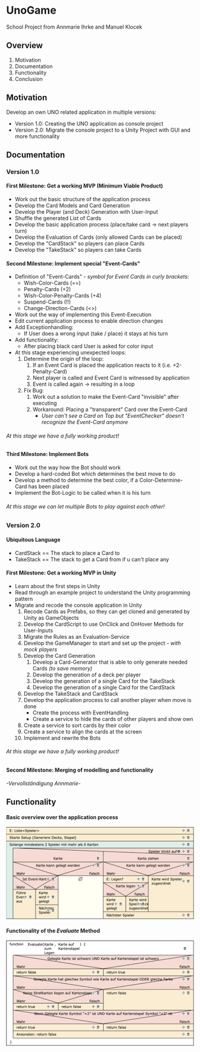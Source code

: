 # UnoGame
 School Project from Annmarie Ihrke and Manuel Klocek

## Overview

1. Motivation
2. Documentation
3. Functionality 
4. Conclusion

## Motivation

Develop an own UNO related application in multiple versions:

- Version 1.0: Creating the UNO application as console project
- Version 2.0: Migrate the console project to a Unity Project with GUI and more functionality

## Documentation

### Version 1.0

#### First Milestone: Get a working MVP (Minimum Viable Product) 
- Work out the basic structure of the application process
- Develop the Card Models and Card Generation
- Develop the Player (and Deck) Generation with User-Input
- Shuffle the generated List of Cards
- Develop the basic application process (place/take card -> next players turn)
- Develop the Evaluation of Cards (only allowed Cards can be placed)
- Develop the "CardStack" so players can place Cards
- Develop the "TakeStack" so players can take Cards

#### Second Milestone: Implement special "Event-Cards"
- Definition of "Event-Cards" - *symbol for Event Cards in curly brackets*:
  - Wish-Color-Cards (==)
  - Penalty-Cards (+2)
  - Wish-Color-Penalty-Cards (+4)
  - Suspend-Cards (!!)
  - Change-Direction-Cards (<>)
- Work out the way of implementing this Event-Execution
- Edit current application process to enable direction changes
- Add Exceptionhandling:
  - If User does a wrong input (take / place) it stays at his turn
- Add functionality: 
  - After placing black card User is asked for color input
- At this stage experiencing unexpected loops:
  1. Determine the origin of the loop:
     1. If an Event Card is placed the application reacts to it (i.e. +2-Penalty-Card)
     2. Next player is called and Event Card is witnessed by application
     3. Event is called again -> resulting in a loop
  2. Fix Bug:
     1. Work out a solution to make the Event-Card "invisible" after executing
     2. Workaround: Placing a "transparent" Card over the Event-Card
        - *User can't see a Card on Top but "EventChecker" doesn't recognize the Event-Card anymore* 

###### At this stage we have a fully working product!

#### Third Milestone: Implement Bots
- Work out the way how the Bot should work
- Develop a hard-coded Bot which determines the best move to do
- Develop a method to determine the best color, if a Color-Determine-Card has been placed
- Implement the Bot-Logic to be called when it is his turn

###### At this stage we can let multiple Bots to play against each other!

### Version 2.0

#### Ubiquitous Language
- CardStack == The stack to place a Card to
- TakeStack == The stack to get a Card from if u can't place any


#### First Milestone: Get a working MVP in Unity
- Learn about the first steps in Unity
- Read through an example project to understand the Unity programming pattern
- Migrate and recode the console application in Unity
  1. Recode Cards as Prefabs, so they can get cloned and generated by Unity as GameObjects
  2. Develop the CardScript to use OnClick and OnHover Methods for User-Inputs
  3. Migrate the Rules as an Evaluation-Service
  4. Develop the GameManager to start and set up the project - *with mock players*
  5. Develop the Card Generation
     1. Develop a Card-Generator that is able to only generate needed Cards *(to save memory)*   
     2. Develop the generation of a deck per player
     3. Develop the generation of a single Card for the TakeStack
     4. Develop the generation of a single Card for the CardStack
  6. Develop the TakeStack and CardStack
  7. Develop the application process to call another player when move is done
     - Create the process with EventHandling
     - Create a service to hide the cards of other players and show own
  8. Create a service to sort cards by their color 
  9. Create a service to align the cards at the screen
  10. Implement and rewrite the Bots

###### At this stage we have a fully working product!

#### Second Milestone: Merging of modelling and functionality

*-Vervollständigung Annmarie-*

## Functionality

#### Basic overview over the application process

![Struktogramm_Programmablauf](/README_Assets/Struktogramm_Programmablauf.png)

#### Functionality of the *Evaluate* Method

![Struktogramm_EvaluateMethod](/README_Assets/Struktogramm_EvaluateMethod.png)